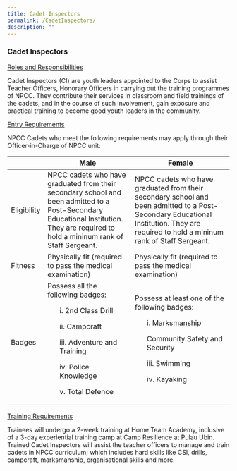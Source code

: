 ```yaml
---
title: Cadet Inspectors
permalink: /CadetInspectors/
description: ""
---
```

### Cadet Inspectors

<u>Roles and Responsibilities</u>

Cadet Inspectors (CI) are youth leaders appointed to the Corps to assist Teacher Officers, Honorary Officers in carrying out the training programmes of NPCC. They contribute their services in classroom and field trainings of the cadets, and in the course of such involvement, gain exposure and practical training to become good youth leaders in the community.

<u>Entry Requirements</u>

        
NPCC Cadets who meet the following requirements may apply through their Officer-in-Charge of NPCC unit:



|  | Male | Female |
| -------- | -------- | -------- |
| Eligibility     | NPCC cadets who have graduated from their secondary school and been admitted to a Post-Secondary Educational Institution. They are required to hold a mininum rank of Staff Sergeant.     | NPCC cadets who have graduated from their secondary school and been admitted to a Post-Secondary Educational Institution. They are required to hold a mininum rank of Staff Sergeant.     |
| Fitness     | Physically fit (required to pass the medical examination)     | Physically fit (required to pass the medical examination)     |
| Badges     | Possess all the following badges: <ol>i. 2nd Class Drill</ol> <ol>ii. Campcraft</ol> <ol>iii. Adventure and Training</ol> <ol> iv. Police Knowledge</ol> <ol>v. Total Defence</ol>| Possess at least one of the following badges: <ol>i. Marksmanship</ol> <ol>Community Safety and Security</ol> <ol>iii. Swimming</ol> <ol>iv. Kayaking</ol>    |

<u>Training Requirements</u>

        
Trainees will undergo a 2-week training at Home Team Academy, inclusive of a 3-day experiential training camp at Camp Resilience at Pulau Ubin. Trained Cadet Inspectors will assist the teacher officers to manage and train cadets in NPCC curriculum; which includes hard skills like CSI, drills, campcraft, marksmanship, organisational skills and more.